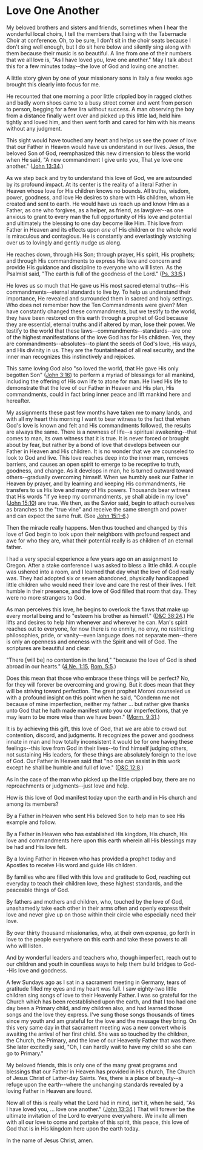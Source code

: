 # Love One Another

My beloved brothers and sisters and friends, sometimes when I hear the
wonderful local choirs, I tell the members that I sing with the Tabernacle
Choir at conference. Oh, to be sure, I don't sit in the choir seats because I
don't sing well enough, but I do sit here below and silently sing along with
them because their music is so beautiful. A line from one of their numbers
that we all love is, "As I have loved you, love one another." May I talk about
this for a few minutes today--the love of God and loving one another.

A little story given by one of your missionary sons in Italy a few weeks ago
brought this clearly into focus for me.

He recounted that one morning a poor little crippled boy in ragged clothes and
badly worn shoes came to a busy street corner and went from person to person,
begging for a few lira without success. A man observing the boy from a
distance finally went over and picked up this little lad, held him tightly and
loved him, and then went forth and cared for him with his means without any
judgment.

This sight would have touched any heart and helps us see the power of love
that our Father in Heaven would have us understand in our lives. Jesus, the
beloved Son of God, reemphasized this new dimension to bless the world when He
said, "A new commandment I give unto you, That ye love one another." ([John
13:34](https://www.lds.org/scriptures/nt/john/13.34?lang=eng#33).)

As we step back and try to understand this love of God, we are astounded by
its profound impact. At its center is the reality of a literal Father in
Heaven whose love for His children knows no bounds. All truths, wisdom, power,
goodness, and love He desires to share with His children, whom He created and
sent to earth. He would have us reach up and know Him as a Father, as one who
forgives, as a helper, as friend, as lawgiver--as one anxious to grant to
every man the full opportunity of His love and potential and ultimately the
blessing to one day become like Him. This love from Father in Heaven and its
effects upon _one_ of His children or the whole world is miraculous and
contagious. He is constantly and everlastingly watching over us to lovingly
and gently nudge us along.

He reaches down, through His Son; through prayer, His spirit, His prophets;
and through His commandments to express His love and concern and provide His
guidance and discipline to everyone who will listen. As the Psalmist said,
"The earth is full of the goodness of the Lord." ([Ps.
33:5](https://www.lds.org/scriptures/ot/ps/33.5?lang=eng#4).)

He loves us so much that He gave us His most sacred eternal truths--His
commandments--eternal standards to live by. To help us understand their
importance, He revealed and surrounded them in sacred and holy settings. Who
does not remember how the Ten Commandments were given? Men have constantly
changed these commandments, but we testify to the world, they have been
restored on this earth through a prophet of God because they are essential,
eternal truths and if altered by man, lose their power. We testify to the
world that these laws--commandments--standards--are one of the highest
manifestations of the love God has for His children. Yes, they are
commandments--absolutes--to plant the seeds of God's love, His ways, and His
divinity in us. They are the fountainhead of all real security, and the inner
man recognizes this instinctively and rejoices.

This same loving God also "so loved the world, that He gave His only begotten
Son" ([John 3:16](https://www.lds.org/scriptures/nt/john/3.16?lang=eng#15)) to
perform a myriad of blessings for all mankind, including the offering of His
own life to atone for man. He lived His life to demonstrate that the love of
our Father in Heaven and His plan, His commandments, could in fact bring inner
peace and lift mankind here and hereafter.

My assignments these past few months have taken me to many lands, and with all
my heart this morning I want to bear witness to the fact that when God's love
is known and felt and His commandments followed, the results are always the
same. There is a newness of life--a spiritual awakening--that comes to man,
its own witness that it is true. It is never forced or brought about by fear,
but rather by a bond of love that develops between our Father in Heaven and
His children. It is no wonder that we are counseled to look to God and live.
This love reaches deep into the inner man, removes barriers, and causes an
open spirit to emerge to be receptive to truth, goodness, and change. As it
develops in man, he is turned outward toward others--gradually overcoming
himself. When we humbly seek our Father in Heaven by prayer, and by learning
and keeping His commandments, He transfers to us His love and many of His
powers. Thousands bear witness that His words "If ye keep my commandments, ye
shall abide in my love" ([John
15:10](https://www.lds.org/scriptures/nt/john/15.10?lang=eng#9)) are true. We
then, as the Savior said, begin to attach ourselves as branches to the "true
vine" and receive the same strength and power and can expect the same fruit.
(See [John 15:1-6](https://www.lds.org/scriptures/nt/john/15.1-6?lang=eng#0).)

Then the miracle really happens. Men thus touched and changed by this love of
God begin to look upon their neighbors with profound respect and awe for who
they are, what their potential really is as children of an eternal father.

I had a very special experience a few years ago on an assignment to Oregon.
After a stake conference I was asked to bless a little child. A couple was
ushered into a room, and I learned that day what the love of God really was.
They had adopted six or seven abandoned, physically handicapped little
children who would need their love and care the rest of their lives. I felt
humble in their presence, and the love of God filled that room that day. They
were no more strangers to God.

As man perceives this love, he begins to overlook the flaws that make up every
mortal being and to "esteem his brother as himself." ([D&amp;C
38:24](https://www.lds.org/scriptures/dc-testament/dc/38.24?lang=eng#23).) He
lifts and desires to help him whenever and wherever he can. Man's spirit
reaches out to everyone, for now there is no enmity, no envy, no restricting
philosophies, pride, or vanity--even language does not separate men--there is
only an openness and oneness with the Spirit and will of God. The scriptures
are beautiful and clear:

"There [will be] no contention in the land," "because the love of God is shed
abroad in our hearts." ([4 Ne.
1:15](https://www.lds.org/scriptures/bofm/4-ne/1.15?lang=eng#14), [Rom.
5:5](https://www.lds.org/scriptures/nt/rom/5.5?lang=eng#4).)

Does this mean that those who embrace these things will be perfect? No, for
they will forever be overcoming and growing. But it does mean that they will
be striving toward perfection. The great prophet Moroni counseled us with a
profound insight on this point when he said, "Condemn me not because of mine
imperfection, neither my father ... but rather give thanks unto God that he hath
made manifest unto you our imperfections, that ye may learn to be more wise
than we have been." ([Morm.
9:31](https://www.lds.org/scriptures/bofm/morm/9.31?lang=eng#30).)

It is by achieving this gift, this love of God, that we are able to crowd out
contention, discord, and judgments. It recognizes the power and goodness
innate in man and how totally inconsistent it would be for one having these
feelings--this love from God in their lives--to find himself judging others,
not sustaining His leaders, for these things are absolutely foreign to the
love of God. Our Father in Heaven said that "no one can assist in this work
except he shall be humble and full of love." ([D&amp;C
12:8](https://www.lds.org/scriptures/dc-testament/dc/12.8?lang=eng#7).)

As in the case of the man who picked up the little crippled boy, there are no
reproachments or judgments--just love and help.

How is this love of God manifest today upon the earth and in His church and
among its members?

By a Father in Heaven who sent His beloved Son to help man to see His example
and follow.

By a Father in Heaven who has established His kingdom, His church, His love
and commandments here upon this earth wherein all His blessings may be had and
His love felt.

By a loving Father in Heaven who has provided a prophet today and Apostles to
receive His word and guide His children.

By families who are filled with this love and gratitude to God, reaching out
everyday to teach their children love, these highest standards, and the
peaceable things of God.

By fathers and mothers and children, who, touched by the love of God,
unashamedly take each other in their arms often and openly express their love
and never give up on those within their circle who especially need their love.

By over thirty thousand missionaries, who, at their own expense, go forth in
love to the people everywhere on this earth and take these powers to all who
will listen.

And by wonderful leaders and teachers who, though imperfect, reach out to our
children and youth in countless ways to help them build bridges to God--His
love and goodness.

A few Sundays ago as I sat in a sacrament meeting in Germany, tears of
gratitude filled my eyes and my heart was full. I saw eighty-two little
children sing songs of love to their Heavenly Father. I was so grateful for
the Church which has been reestablished upon the earth, and that I too had one
day been a Primary child, and my children also, and had learned those songs
and the love they express. I've sung those songs thousands of times since my
youth and am grateful for the love and the message they bring. On this very
same day in that sacrament meeting was a new convert who is awaiting the
arrival of her first child. She was so touched by the children, the Church,
the Primary, and the love of our Heavenly Father that was there. She later
excitedly said, "Oh, I can hardly wait to have my child so she can go to
Primary."

My beloved friends, this is only one of the many great programs and blessings
that our Father in Heaven has provided in His church, The Church of Jesus
Christ of Latter-day Saints. Yes, there is a place of beauty--a refuge upon
the earth--where the unchanging standards revealed by a loving Father in
Heaven are found.

Now all of this is really what the Lord had in mind, isn't it, when he said,
"As I have loved you, ... love one another." ([John
13:34](https://www.lds.org/scriptures/nt/john/13.34?lang=eng#33).) That will
forever be the ultimate invitation of the Lord to everyone everywhere. We
invite all men with all our love to come and partake of this spirit, this
peace, this love of God that is in His kingdom here upon the earth today.

In the name of Jesus Christ, amen.

